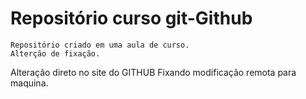 # Repositório curso git-Github
    Repositório criado em uma aula de curso.
    Alterção de fixação.

Alteração direto no site do GITHUB
Fixando modificação remota para maquina.
